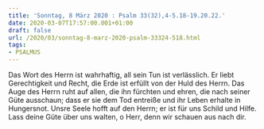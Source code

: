 ```yaml
---
title: 'Sonntag, 8 März 2020 : Psalm 33(32),4-5.18-19.20.22.'
date: 2020-03-07T17:57:00.001+01:00
draft: false
url: /2020/03/sonntag-8-marz-2020-psalm-33324-518.html
tags: 
- PSALMUS
---
```


Das Wort des Herrn ist wahrhaftig, all sein Tun ist verlässlich. Er liebt Gerechtigkeit und Recht, die Erde ist erfüllt von der Huld des Herrn. Das Auge des Herrn ruht auf allen, die ihn fürchten und ehren, die nach seiner Güte ausschaun; dass er sie dem Tod entreiße und ihr Leben erhalte in Hungersnot. Unsre Seele hofft auf den Herrn; er ist für uns Schild und Hilfe. Lass deine Güte über uns walten, o Herr, denn wir schauen aus nach dir.